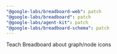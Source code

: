 ```yaml
---
"@google-labs/breadboard-web": patch
"@google-labs/breadboard": patch
"@google-labs/agent-kit": patch
"@google-labs/breadboard-schema": patch
---
```


Teach Breadboard about graph/node icons
